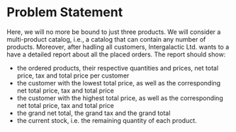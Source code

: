 # Problem Statement
Here, we will no more be bound to just three products. We will consider a multi-product catalog, i.e., a catalog that can contain any number of products. Moreover, after hadling all customers, Intergalactic Ltd. wants to a have a detailed report about all the placed orders. The report should show:
- the ordered products, their respective quantities and prices, net total price, tax and total price per customer
- the customer with the lowest total price, as well as the corresponding net total price, tax and total price
- the customer with the highest total price, as well as the corresponding net total price, tax and total price
- the grand net total, the grand tax and the grand total
- the current stock, i.e. the remaining quantity of each product.
